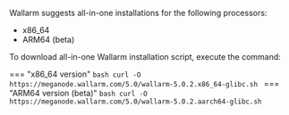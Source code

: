 Wallarm suggests all-in-one installations for the following processors:

* x86_64
* ARM64 (beta)

To download all-in-one Wallarm installation script, execute the command:

=== "x86_64 version"
    ```bash
    curl -O https://meganode.wallarm.com/5.0/wallarm-5.0.2.x86_64-glibc.sh
    ```
=== "ARM64 version (beta)"
    ```bash
    curl -O https://meganode.wallarm.com/5.0/wallarm-5.0.2.aarch64-glibc.sh
    ```